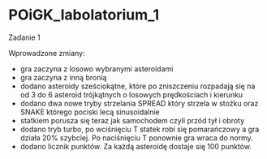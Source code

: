 # POiGK_labolatorium_1
Zadanie 1

Wprowadzone zmiany:
- gra zaczyna z losowo wybranymi asteroidami
- gra zaczyna z inną bronią
- dodano asteroidy sześciokątne, które po zniszczeniu rozpadają się na od 3 do 6 asteroid trójkątnych o losowych prędkościach i kierunku
- dodano dwa nowe tryby strzelania SPREAD który strzela w stożku oraz SNAKE którego pociski lecą sinusoidalnie
- statkiem porusza się teraz jak samochodem czyli przód tył i obroty
- dodano tryb turbo, po wciśnięciu T statek robi się pomarańczowy a gra działa 20% szybciej. Po naciśnięciu T ponownie gra wraca do normy.
- dodano licznik punktów. Za każdą asteroidę dostaje się 100 punktów.
